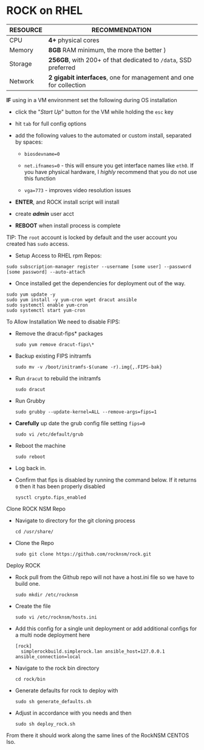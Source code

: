 # ROCK on RHEL

|   RESOURCE  |     RECOMMENDATION |
| ----------- | ------------------ |
| CPU         | **4+** physical cores |
| Memory      | **8GB** RAM minimum, the more the better ) |
| Storage     | **256GB**, with 200+ of that dedicated to `/data`, SSD preferred |
| Network     | **2 gigabit interfaces**, one for management and one for collection |


**IF** using in a VM environment set the following during OS installation  

* click the "*Start Up*" button for the VM while holding the `esc` key

* hit `tab` for full config options

* add the following values to the automated or custom install, separated by spaces:
  * `biosdevname=0`

  * `net.ifnames=0` - this will ensure you get interface names like `eth0`. If you have physical hardware, I _highly_ recommend that you do not use this function

  * `vga=773` - improves video resolution issues

* **ENTER**, and ROCK install script will install
* create _**admin**_ user acct
* **REBOOT** when install process is complete

TIP: The `root` account is locked by default and the user account you created has `sudo` access.


* Setup Access to RHEL rpm Repos:
```
sudo subscription-manager register --username [some user] --password [some password] --auto-attach
```

* Once installed get the dependencies for deployment out of the way.
```
sudo yum update -y
sudo yum install -y yum-cron wget dracut ansible
sudo systemctl enable yum-cron
sudo systemctl start yum-cron
```

To Allow Installation We need to disable FIPS:

* Remove the dracut-fips* packages
  ```
  sudo yum remove dracut-fips\*
  ```
* Backup existing FIPS initramfs
  ```
  sudo mv -v /boot/initramfs-$(uname -r).img{,.FIPS-bak}
  ```
* Run `dracut` to rebuild the initramfs
  ```
  sudo dracut
  ```
* Run Grubby
  ```
  sudo grubby --update-kernel=ALL --remove-args=fips=1
  ```
* **Carefully** up date the grub config file setting `fips=0`
  ```
  sudo vi /etc/default/grub
  ```
* Reboot the machine
  ```
  sudo reboot
  ```
* Log back in.

* Confirm that fips is disabled by running the command below. If it returns `0` then it has been properly disabled

  ```
  sysctl crypto.fips_enabled
  ```

Clone ROCK NSM Repo
* Navigate to directory for the git cloning process
  ```
  cd /usr/share/
  ```
* Clone the Repo
  ```
  sudo git clone https://github.com/rocknsm/rock.git
  ```

Deploy ROCK

* Rock pull from the Github repo will not have a host.ini file so we have to build one.
  ```
  sudo mkdir /etc/rocknsm
  ```
* Create the file
  ```
  sudo vi /etc/rocknsm/hosts.ini
  ```

* Add this config for a single unit deployment or add additional configs for a multi node deployment here

  ```
  [rock]
    simplerockbuild.simplerock.lan ansible_host=127.0.0.1 ansible_connection=local
  ```

* Navigate to the rock bin directory
  ```
  cd rock/bin
  ```
* Generate defaults for rock to deploy with
  ```
  sudo sh generate_defaults.sh
  ```
* Adjust in accordance with you needs and then
   ```
  sudo sh deploy_rock.sh
  ```
From there it should work along the same lines of the RockNSM CENTOS Iso.

